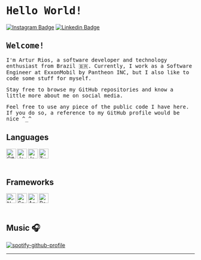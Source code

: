 # <samp>Hello World!</samp>

[![Instagram Badge](https://img.shields.io/badge/Instagram-%23E4405F.svg?&style=flat-square&logo=instagram&logoColor=white&color=071A2C&link=https://www.instagram.com/artur.rso)](https://www.instagram.com/artur.rso)
[![Linkedin Badge](https://img.shields.io/badge/LinkedIn-%230077B5.svg?&style=flat-square&logo=linkedin&logoColor=white&color=071A2C&link=https://www.linkedin.com/in/artur-rso)](https://www.linkedin.com/in/artur-rso)

## <samp>Welcome!</samp>

<samp>I'm Artur Rios, a software developer and technology enthusiast from Brazil 🇧🇷. Currently, I work as a Software Engineer at ExxonMobil by Pantheon INC, but I also like to code some stuff for myself.</samp>

<samp>Stay free to browse my GitHub repositories and know a little more about me on social media.</samp>

<samp>Feel free to use any piece of the public code I have here. If you do so, a reference to my GitHub profile would be nice ^_^</samp>

## Languages

<a href="https://learn.microsoft.com/en-us/dotnet/csharp/" target="_blank"><img align="left" alt="C#" width="26px" src="https://img.icons8.com/color/48/000000/c-sharp-logo-2.png"/>
</a>
&nbsp;
<a href="https://dev.java/" target="_blank"><img align="left" alt="Java" width="26px" src="https://img.icons8.com/color/48/000000/java-coffee-cup-logo--v1.png"/>
</a>
&nbsp;
<a href="https://www.javascript.com/" target="_blank"><img align="left" alt="JavaScript" width="26px" src="https://img.icons8.com/color/48/000000/javascript--v1.png"/>
</a>
&nbsp;
<a href="https://www.typescriptlang.org/" target="_blank"><img align="left" alt="TypeScript" width="26px" src="https://www.typescriptlang.org/favicon-32x32.png?v=8944a05a8b601855de116c8a56d3b3ae"/>
</a>

<br />

## Frameworks

<a href="https://dotnet.microsoft.com/en-us/" target="_blank"><img align="left" alt=".Net" width="26px" src="https://img.icons8.com/external-tal-revivo-shadow-tal-revivo/24/000000/external-dot-net-domain-for-sale-under-landing-page-template-landing-shadow-tal-revivo.png"/>
</a>
&nbsp;
<a href="https://spring.io/" target="_blank"><img align="left" alt="Spring" width="26px" src="https://spring.io/favicon-32x32.png?v=96334d577af708644f6f0495dd1c7bc8"/>
</a>
&nbsp;
<a href="https://angular.io/" target="_blank"><img align="left" alt="Angular" width="26px" src="https://img.icons8.com/color/48/000000/angularjs.png"/>
</a>
&nbsp;
<a href="https://reactjs.org/" target="_blank"><img align="left" alt="React" width="26px" src="https://reactjs.org/favicon.ico"/>
</a>

<br />

## Music 🎧

[![spotify-github-profile](https://spotify-github-profile.vercel.app/api/view?uid=22x4ec27ypqw6ds7y3jjze5ya&cover_image=true&theme=default)](https://github.com/kittinan/spotify-github-profile)

---
